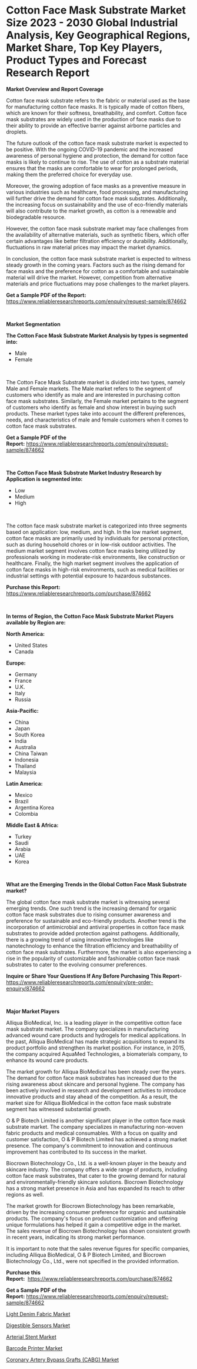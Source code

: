 <p><h1>Cotton Face Mask Substrate Market Size 2023 - 2030 Global Industrial Analysis, Key Geographical Regions, Market Share, Top Key Players, Product Types and Forecast Research Report</h1></p><p><strong>Market Overview and Report Coverage</strong></p>
<p><p>Cotton face mask substrate refers to the fabric or material used as the base for manufacturing cotton face masks. It is typically made of cotton fibers, which are known for their softness, breathability, and comfort. Cotton face mask substrates are widely used in the production of face masks due to their ability to provide an effective barrier against airborne particles and droplets.</p><p>The future outlook of the cotton face mask substrate market is expected to be positive. With the ongoing COVID-19 pandemic and the increased awareness of personal hygiene and protection, the demand for cotton face masks is likely to continue to rise. The use of cotton as a substrate material ensures that the masks are comfortable to wear for prolonged periods, making them the preferred choice for everyday use.</p><p>Moreover, the growing adoption of face masks as a preventive measure in various industries such as healthcare, food processing, and manufacturing will further drive the demand for cotton face mask substrates. Additionally, the increasing focus on sustainability and the use of eco-friendly materials will also contribute to the market growth, as cotton is a renewable and biodegradable resource.</p><p>However, the cotton face mask substrate market may face challenges from the availability of alternative materials, such as synthetic fibers, which offer certain advantages like better filtration efficiency or durability. Additionally, fluctuations in raw material prices may impact the market dynamics.</p><p>In conclusion, the cotton face mask substrate market is expected to witness steady growth in the coming years. Factors such as the rising demand for face masks and the preference for cotton as a comfortable and sustainable material will drive the market. However, competition from alternative materials and price fluctuations may pose challenges to the market players.</p></p>
<p><strong>Get a Sample PDF of the Report:</strong> <a href="https://www.reliableresearchreports.com/enquiry/request-sample/874662">https://www.reliableresearchreports.com/enquiry/request-sample/874662</a></p>
<p>&nbsp;</p>
<p><strong>Market Segmentation</strong></p>
<p><strong>The Cotton Face Mask Substrate Market Analysis by types is segmented into:</strong></p>
<p><ul><li>Male</li><li>Female</li></ul></p>
<p>&nbsp;</p>
<p><p>The Cotton Face Mask Substrate market is divided into two types, namely Male and Female markets. The Male market refers to the segment of customers who identify as male and are interested in purchasing cotton face mask substrates. Similarly, the Female market pertains to the segment of customers who identify as female and show interest in buying such products. These market types take into account the different preferences, needs, and characteristics of male and female customers when it comes to cotton face mask substrates.</p></p>
<p><strong>Get a Sample PDF of the Report:</strong>&nbsp;<a href="https://www.reliableresearchreports.com/enquiry/request-sample/874662">https://www.reliableresearchreports.com/enquiry/request-sample/874662</a></p>
<p>&nbsp;</p>
<p><strong>The Cotton Face Mask Substrate Market Industry Research by Application is segmented into:</strong></p>
<p><ul><li>Low</li><li>Medium</li><li>High</li></ul></p>
<p>&nbsp;</p>
<p><p>The cotton face mask substrate market is categorized into three segments based on application: low, medium, and high. In the low market segment, cotton face masks are primarily used by individuals for personal protection, such as during household chores or in low-risk outdoor activities. The medium market segment involves cotton face masks being utilized by professionals working in moderate-risk environments, like construction or healthcare. Finally, the high market segment involves the application of cotton face masks in high-risk environments, such as medical facilities or industrial settings with potential exposure to hazardous substances.</p></p>
<p><strong>Purchase this Report:</strong>&nbsp; <a href="https://www.reliableresearchreports.com/purchase/874662">https://www.reliableresearchreports.com/purchase/874662</a></p>
<p>&nbsp;</p>
<p><strong>In terms of Region, the Cotton Face Mask Substrate Market Players available by Region are:</strong></p>
<p>
    <p> <strong> North America: </strong>
        <ul>
            <li>United States</li>
            <li>Canada</li>
        </ul>
        </p> 
    <p> <strong> Europe: </strong>
        <ul>
            <li>Germany</li>
            <li>France</li>
            <li>U.K.</li>
            <li>Italy</li>
            <li>Russia</li>
        </ul>
        </p> 
    <p> <strong> Asia-Pacific: </strong>
        <ul>
            <li>China</li>
            <li>Japan</li>
            <li>South Korea</li>
            <li>India</li>
            <li>Australia</li>
            <li>China Taiwan</li>
            <li>Indonesia</li>
            <li>Thailand</li>
            <li>Malaysia</li>
        </ul>
        </p> 
    <p> <strong> Latin America: </strong>
        <ul>
            <li>Mexico</li>
            <li>Brazil</li>
            <li>Argentina Korea</li>
            <li>Colombia</li>
        </ul>
        </p> 
    <p> <strong> Middle East & Africa: </strong>
        <ul>
            <li>Turkey</li>
            <li>Saudi</li>
            <li>Arabia</li>
            <li>UAE</li>
            <li>Korea</li>
        </ul>
    </p>
    </p>
<p>&nbsp;</p>
<p><strong>What are the Emerging Trends in the Global Cotton Face Mask Substrate market?</strong></p>
<p><p>The global cotton face mask substrate market is witnessing several emerging trends. One such trend is the increasing demand for organic cotton face mask substrates due to rising consumer awareness and preference for sustainable and eco-friendly products. Another trend is the incorporation of antimicrobial and antiviral properties in cotton face mask substrates to provide added protection against pathogens. Additionally, there is a growing trend of using innovative technologies like nanotechnology to enhance the filtration efficiency and breathability of cotton face mask substrates. Furthermore, the market is also experiencing a rise in the popularity of customizable and fashionable cotton face mask substrates to cater to the evolving consumer preferences.</p></p>
<p><strong>Inquire or Share Your Questions If Any Before Purchasing This Report</strong>- <a href="https://www.reliableresearchreports.com/enquiry/pre-order-enquiry/874662">https://www.reliableresearchreports.com/enquiry/pre-order-enquiry/874662</a></p>
<p>&nbsp;</p>
<p><strong>Major Market Players</strong></p>
<p><p>Alliqua BioMedical, Inc. is a leading player in the competitive cotton face mask substrate market. The company specializes in manufacturing advanced wound care products and hydrogels for medical applications. In the past, Alliqua BioMedical has made strategic acquisitions to expand its product portfolio and strengthen its market position. For instance, in 2015, the company acquired AquaMed Technologies, a biomaterials company, to enhance its wound care products. </p><p>The market growth for Alliqua BioMedical has been steady over the years. The demand for cotton face mask substrates has increased due to the rising awareness about skincare and personal hygiene. The company has been actively involved in research and development activities to introduce innovative products and stay ahead of the competition. As a result, the market size for Alliqua BioMedical in the cotton face mask substrate segment has witnessed substantial growth.</p><p>O & P Biotech Limited is another significant player in the cotton face mask substrate market. The company specializes in manufacturing non-woven fabric products and medical consumables. With a focus on quality and customer satisfaction, O & P Biotech Limited has achieved a strong market presence. The company's commitment to innovation and continuous improvement has contributed to its success in the market.</p><p>Biocrown Biotechnology Co., Ltd. is a well-known player in the beauty and skincare industry. The company offers a wide range of products, including cotton face mask substrates, that cater to the growing demand for natural and environmentally-friendly skincare solutions. Biocrown Biotechnology has a strong market presence in Asia and has expanded its reach to other regions as well.</p><p>The market growth for Biocrown Biotechnology has been remarkable, driven by the increasing consumer preference for organic and sustainable products. The company's focus on product customization and offering unique formulations has helped it gain a competitive edge in the market. The sales revenue of Biocrown Biotechnology has shown consistent growth in recent years, indicating its strong market performance.</p><p>It is important to note that the sales revenue figures for specific companies, including Alliqua BioMedical, O & P Biotech Limited, and Biocrown Biotechnology Co., Ltd., were not specified in the provided information.</p></p>
<p><strong>Purchase this Report:</strong>&nbsp;&nbsp;<a href="https://www.reliableresearchreports.com/purchase/874662">https://www.reliableresearchreports.com/purchase/874662</a></p>
<p></p>
<p><strong>Get a Sample PDF of the Report:</strong>&nbsp;<a href="https://www.reliableresearchreports.com/enquiry/request-sample/874662">https://www.reliableresearchreports.com/enquiry/request-sample/874662</a></p>
<p><p><a href="https://www.linkedin.com/pulse/light-denim-fabric-market-challenges-opportunities-growth-5b9le/">Light Denim Fabric Market</a></p><p><a href="https://www.reportprime.com/digestible-sensors-r8454">Digestible Sensors Market</a></p><p><a href="https://www.reportprime.com/arterial-stent-r8459">Arterial Stent Market</a></p><p><a href="https://medium.com/@russpollich/barcode-printer-market-size-growth-forecast-2023-2030-39336eb0046f">Barcode Printer Market</a></p><p><a href="https://github.com/GroverBarry/Market-Research-Report-List-1/blob/main/coronary-artery-bypass-grafts-cabg-market.md">Coronary Artery Bypass Grafts (CABG) Market</a></p></p>